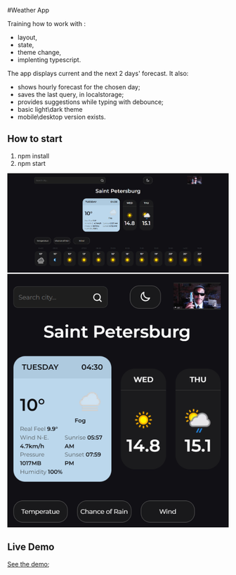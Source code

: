 #Weather App

Training how to work with :
- layout,
- state,
- theme change,
- implenting typescript.

The app displays current and the next 2 days' forecast. It also:
- shows hourly forecast for the chosen day;
- saves the last query, in localstorage;
- provides suggestions while typing with debounce;
- basic light\dark theme
- mobile\desktop version exists.

## How to start

1. npm install
2. npm start

![Главный экран](./src//assets//screenshots//Main-desktop.png)
![Мобильная версия](./src/assets/screenshots/Main-mobile.png)


## Live Demo
[See the demo](https://google.com);
